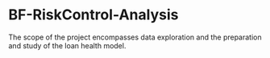 # BF-RiskControl-Analysis

The scope of the project encompasses data exploration and the preparation and study of the loan health model. 
